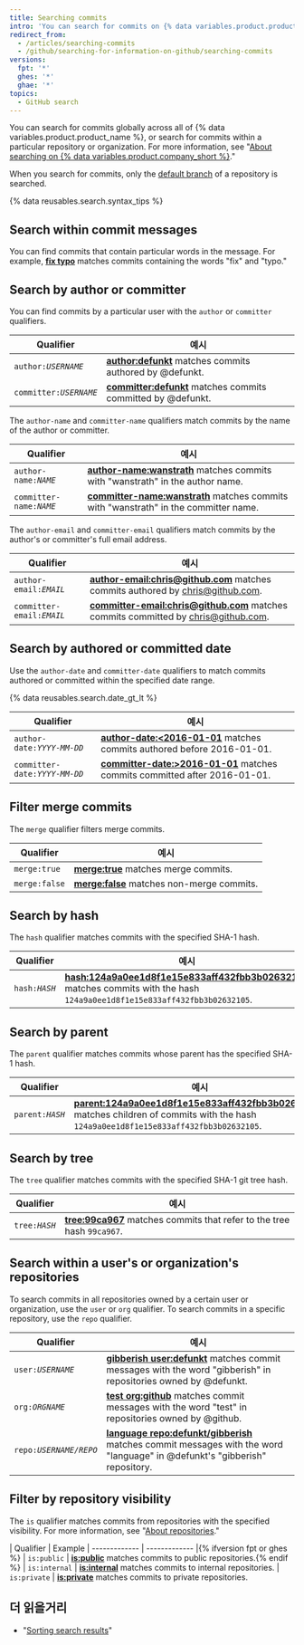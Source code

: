 ```yaml
---
title: Searching commits
intro: 'You can search for commits on {% data variables.product.product_name %} and narrow the results using these commit search qualifiers in any combination.'
redirect_from:
  - /articles/searching-commits
  - /github/searching-for-information-on-github/searching-commits
versions:
  fpt: '*'
  ghes: '*'
  ghae: '*'
topics:
  - GitHub search
---
```


You can search for commits globally across all of {% data variables.product.product_name %}, or search for commits within a particular repository or organization. For more information, see "[About searching on {% data variables.product.company_short %}](/articles/about-searching-on-github)."

When you search for commits, only the [default branch](/articles/about-branches) of a repository is searched.

{% data reusables.search.syntax_tips %}

## Search within commit messages

You can find commits that contain particular words in the message. For example, [**fix typo**](https://github.com/search?q=fix+typo&type=Commits) matches commits containing the words "fix" and "typo."

## Search by author or committer

You can find commits by a particular user with the `author` or `committer` qualifiers.

| Qualifier                 | 예시                                                                                                                           |
| ------------------------- | ---------------------------------------------------------------------------------------------------------------------------- |
| <code>author:<em>USERNAME</em></code> | [**author:defunkt**](https://github.com/search?q=author%3Adefunkt&type=Commits) matches commits authored by @defunkt.        |
| <code>committer:<em>USERNAME</em></code> | [**committer:defunkt**](https://github.com/search?q=committer%3Adefunkt&type=Commits) matches commits committed by @defunkt. |

The `author-name` and `committer-name` qualifiers match commits by the name of the author or committer.

| Qualifier                 | 예시                                                                                                                                                          |
| ------------------------- | ----------------------------------------------------------------------------------------------------------------------------------------------------------- |
| <code>author-name:<em>NAME</em></code> | [**author-name:wanstrath**](https://github.com/search?q=author-name%3Awanstrath&type=Commits) matches commits with "wanstrath" in the author name.          |
| <code>committer-name:<em>NAME</em></code> | [**committer-name:wanstrath**](https://github.com/search?q=committer-name%3Awanstrath&type=Commits) matches commits with "wanstrath" in the committer name. |

The `author-email` and `committer-email` qualifiers match commits by the author's or committer's full email address.

| Qualifier                 | 예시                                                                                                                                                                   |
| ------------------------- | -------------------------------------------------------------------------------------------------------------------------------------------------------------------- |
| <code>author-email:<em>EMAIL</em></code> | [**author-email:chris@github.com**](https://github.com/search?q=author-email%3Achris%40github.com&type=Commits) matches commits authored by chris@github.com.        |
| <code>committer-email:<em>EMAIL</em></code> | [**committer-email:chris@github.com**](https://github.com/search?q=committer-email%3Achris%40github.com&type=Commits) matches commits committed by chris@github.com. |

## Search by authored or committed date

Use the `author-date` and `committer-date` qualifiers to match commits authored or committed within the specified date range.

{% data reusables.search.date_gt_lt %}

| Qualifier                 | 예시                                                                                                                                                           |
| ------------------------- | ------------------------------------------------------------------------------------------------------------------------------------------------------------ |
| <code>author-date:<em>YYYY-MM-DD</em></code> | [**author-date:&lt;2016-01-01**](https://github.com/search?q=author-date%3A<2016-01-01&type=Commits) matches commits authored before 2016-01-01.       |
| <code>committer-date:<em>YYYY-MM-DD</em></code> | [**committer-date:&gt;2016-01-01**](https://github.com/search?q=committer-date%3A>2016-01-01&type=Commits) matches commits committed after 2016-01-01. |

## Filter merge commits

The `merge` qualifier filters merge commits.

| Qualifier     | 예시                                                                                                   |
| ------------- | ---------------------------------------------------------------------------------------------------- |
| `merge:true`  | [**merge:true**](https://github.com/search?q=merge%3Atrue&type=Commits) matches merge commits.       |
| `merge:false` | [**merge:false**](https://github.com/search?q=merge%3Afalse&type=Commits) matches non-merge commits. |

## Search by hash

The `hash` qualifier matches commits with the specified SHA-1 hash.

| Qualifier                 | 예시                                                                                                                                                                                                                                       |
| ------------------------- | ---------------------------------------------------------------------------------------------------------------------------------------------------------------------------------------------------------------------------------------- |
| <code>hash:<em>HASH</em></code> | [**hash:124a9a0ee1d8f1e15e833aff432fbb3b02632105**](https://github.com/github/gitignore/search?q=hash%3A124a9a0ee1d8f1e15e833aff432fbb3b02632105&type=Commits) matches commits with the hash `124a9a0ee1d8f1e15e833aff432fbb3b02632105`. |

## Search by parent

The `parent` qualifier matches commits whose parent has the specified SHA-1 hash.

| Qualifier                 | 예시                                                                                                                                                                                                                                                                      |
| ------------------------- | ----------------------------------------------------------------------------------------------------------------------------------------------------------------------------------------------------------------------------------------------------------------------- |
| <code>parent:<em>HASH</em></code> | [**parent:124a9a0ee1d8f1e15e833aff432fbb3b02632105**](https://github.com/github/gitignore/search?q=parent%3A124a9a0ee1d8f1e15e833aff432fbb3b02632105&type=Commits&utf8=%E2%9C%93) matches children of commits with the hash `124a9a0ee1d8f1e15e833aff432fbb3b02632105`. |

## Search by tree

The `tree` qualifier matches commits with the specified SHA-1 git tree hash.

| Qualifier                  | 예시                                                                                                                                                  |
| -------------------------- | --------------------------------------------------------------------------------------------------------------------------------------------------- |
| <code>tree:<em>HASH</em></code> | [**tree:99ca967**](https://github.com/github/gitignore/search?q=tree%3A99ca967&type=Commits) matches commits that refer to the tree hash `99ca967`. |

## Search within a user's or organization's repositories

To search commits in all repositories owned by a certain user or organization, use the `user` or `org` qualifier. To search commits in a specific repository, use the `repo` qualifier.

| Qualifier                  | 예시                                                                                                                                                                                                                        |
| -------------------------- | ------------------------------------------------------------------------------------------------------------------------------------------------------------------------------------------------------------------------- |
| <code>user:<em>USERNAME</em></code> | [**gibberish user:defunkt**](https://github.com/search?q=gibberish+user%3Adefunkt&type=Commits&utf8=%E2%9C%93) matches commit messages with the word "gibberish" in repositories owned by @defunkt.                       |
| <code>org:<em>ORGNAME</em></code> | [**test org:github**](https://github.com/search?utf8=%E2%9C%93&q=test+org%3Agithub&type=Commits) matches commit messages with the word "test" in repositories owned by @github.                                           |
| <code>repo:<em>USERNAME/REPO</em></code> | [**language repo:defunkt/gibberish**](https://github.com/search?utf8=%E2%9C%93&q=language+repo%3Adefunkt%2Fgibberish&type=Commits) matches commit messages with the word "language" in @defunkt's "gibberish" repository. |

## Filter by repository visibility

The `is` qualifier matches commits from repositories with the specified visibility. For more information, see "[About repositories](/repositories/creating-and-managing-repositories/about-repositories#about-repository-visibility)."

| Qualifier  | Example | ------------- | ------------- |{% ifversion fpt or ghes %} | `is:public` | [**is:public**](https://github.com/search?q=is%3Apublic&type=Commits) matches commits to public repositories.{% endif %} | `is:internal` | [**is:internal**](https://github.com/search?q=is%3Ainternal&type=Commits) matches commits to internal repositories. | `is:private` | [**is:private**](https://github.com/search?q=is%3Aprivate&type=Commits) matches commits to private repositories.

## 더 읽을거리

- "[Sorting search results](/articles/sorting-search-results/)"

